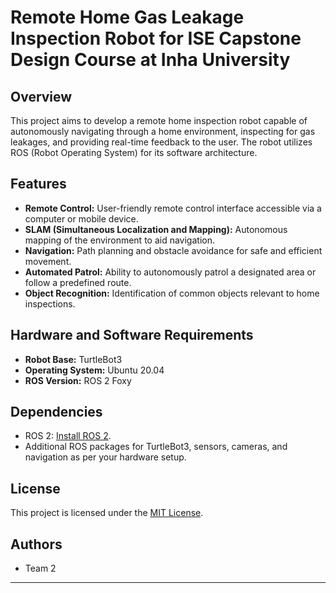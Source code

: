 # Remote Home Gas Leakage Inspection Robot for ISE Capstone Design Course at Inha University

## Overview

This project aims to develop a remote home inspection robot capable of autonomously navigating through a home environment, inspecting for gas leakages, and providing real-time feedback to the user. The robot utilizes ROS (Robot Operating System) for its software architecture.

## Features

- **Remote Control:** User-friendly remote control interface accessible via a computer or mobile device.
- **SLAM (Simultaneous Localization and Mapping):** Autonomous mapping of the environment to aid navigation.
- **Navigation:** Path planning and obstacle avoidance for safe and efficient movement.
- **Automated Patrol:** Ability to autonomously patrol a designated area or follow a predefined route.
- **Object Recognition:** Identification of common objects relevant to home inspections.


## Hardware and Software Requirements

- **Robot Base:** TurtleBot3
- **Operating System:** Ubuntu 20.04
- **ROS Version:** ROS 2 Foxy


## Dependencies

- ROS 2: [Install ROS 2](https://index.ros.org/doc/ros2/Installation/).
- Additional ROS packages for TurtleBot3, sensors, cameras, and navigation as per your hardware setup.

## License

This project is licensed under the [MIT License](LICENSE).

## Authors

- Team 2


---
